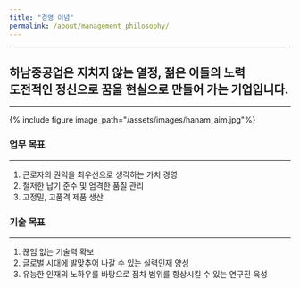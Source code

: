 ```yaml
---
title: "경영 이념"
permalink: /about/management_philosophy/
---
```


---
**하남중공업**은 지치지 않는 **열정**, 젊은 이들의 **노력**  
도전적인 정신으로 **꿈을 현실으로 만들어 가는 기업**입니다.
---

---

{% include figure image_path="/assets/images/hanam_aim.jpg"%}

### 업무 목표
---
1. 근로자의 권익을 최우선으로 생각하는 가치 경영
2. 철저한 납기 준수 및 엄격한 품질 관리
3. 고정밀, 고품격 제품 생산

### 기술 목표
---
1. 끊임 없는 기술력 확보
2. 글로벌 시대에 발맞추어 나갈 수 있는 실력인재 양성
3. 유능한 인재의 노하우를 바탕으로 점차 범위를 향상시킬 수 있는 연구진 육성